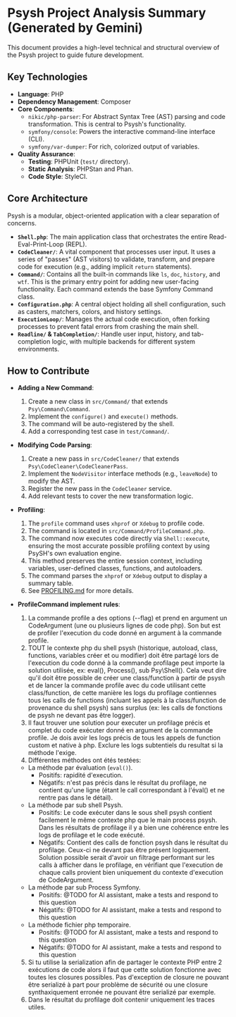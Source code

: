 # Psysh Project Analysis Summary (Generated by Gemini)

This document provides a high-level technical and structural overview of the Psysh project to guide future development.

## Key Technologies

- **Language**: PHP
- **Dependency Management**: Composer
- **Core Components**:
  - `nikic/php-parser`: For Abstract Syntax Tree (AST) parsing and code transformation. This is central to Psysh's functionality.
  - `symfony/console`: Powers the interactive command-line interface (CLI).
  - `symfony/var-dumper`: For rich, colorized output of variables.
- **Quality Assurance**:
  - **Testing**: PHPUnit (`test/` directory).
  - **Static Analysis**: PHPStan and Phan.
  - **Code Style**: StyleCI.

## Core Architecture

Psysh is a modular, object-oriented application with a clear separation of concerns.

- **`Shell.php`**: The main application class that orchestrates the entire Read-Eval-Print-Loop (REPL).
- **`CodeCleaner/`**: A vital component that processes user input. It uses a series of "passes" (AST visitors) to validate, transform, and prepare code for execution (e.g., adding implicit `return` statements).
- **`Command/`**: Contains all the built-in commands like `ls`, `doc`, `history`, and `wtf`. This is the primary entry point for adding new user-facing functionality. Each command extends the base Symfony Command class.
- **`Configuration.php`**: A central object holding all shell configuration, such as casters, matchers, colors, and history settings.
- **`ExecutionLoop/`**: Manages the actual code execution, often forking processes to prevent fatal errors from crashing the main shell.
- **`Readline/` & `TabCompletion/`**: Handle user input, history, and tab-completion logic, with multiple backends for different system environments.

## How to Contribute

- **Adding a New Command**:
  1. Create a new class in `src/Command/` that extends `Psy\Command\Command`.
  2. Implement the `configure()` and `execute()` methods.
  3. The command will be auto-registered by the shell.
  4. Add a corresponding test case in `test/Command/`.

- **Modifying Code Parsing**:
  1. Create a new pass in `src/CodeCleaner/` that extends `Psy\CodeCleaner\CodeCleanerPass`.
  2. Implement the `NodeVisitor` interface methods (e.g., `leaveNode`) to modify the AST.
  3. Register the new pass in the `CodeCleaner` service.
  4. Add relevant tests to cover the new transformation logic.

- **Profiling**:
  1. The `profile` command uses `xhprof` or `Xdebug` to profile code.
  2. The command is located in `src/Command/ProfileCommand.php`.
  3. The command now executes code directly via `Shell::execute`, ensuring the most accurate possible profiling context by using PsySH's own evaluation engine.
  4. This method preserves the entire session context, including variables, user-defined classes, functions, and autoloaders.
  5. The command parses the `xhprof` or `Xdebug` output to display a summary table.
  6. See [PROFILING.md](PROFILING.md) for more details.

- **ProfileCommand implement rules**:
  1. La commande profile a des options (--flag) et prend en argument un CodeArgument (une ou plusieurs lignes de code php). Son but est de profiler l'execution du code donné en argument à la commande profile. 
  2. TOUT le contexte php du shell psysh (historique, autoload, class, functions, variables créer et ou modifier) doit être partagé lors de l'execution du code donné à la commande profilage peut importe la solution utilisée, ex: eval(), Process(), sub Psy\Shell(). Cela veut dire qu'il doit être possible de créer une class/function à partir de psysh et de lancer la commande profile avec du code utilisant cette class/function, de cette manière les logs du profilage contiennes tous les calls de functions (incluant les appels à la class/function de provenance du shell psysh) sans surplus (ex: les calls de fonctions de psysh ne devant pas être logger).
  3. Il faut trouver une solution pour executer un profilage précis et complet du code exécuter donné en argument de la commande profile. Je dois avoir les logs précis de tous les appels de function custom et native à php. Exclure les logs subtentiels du resultat si la méthode l'exige.
  4. Différentes méthodes ont étés testées:
    - La méthode par évaluation (`eval()`). 
      - Positifs: rapidité d'execution.
      - Négatifs: n'est pas précis dans le résultat du profilage, ne contient qu'une ligne (étant le call correspondant à l'éval() et ne rentre pas dans le détail).
    - La méthode par sub shell Psysh.
      - Positifs: Le code exécuter dans le sous shell psysh contient facilement le même contexte php que le main process psysh. Dans les résultats de profilage il y a bien une cohérence entre les logs de profilage et le code exécuté.
      - Négatifs: Contient des calls de fonction psysh dans le résultat du profilage. Ceux-ci ne devant pas être présent logiquement. Solution possible serait d'avoir un filtrage performant sur les calls à afficher dans le profilage, en vérifiant que l'execution de chaque calls provient bien uniquement du contexte d'execution de CodeArgument.
    - La méthode par sub Process Symfony.
      - Positifs: @TODO for AI assistant, make a tests and respond to this question
      - Négatifs: @TODO for AI assistant, make a tests and respond to this question
    - La méthode fichier php temporaire.
      - Positifs: @TODO for AI assistant, make a tests and respond to this question
      - Négatifs: @TODO for AI assistant, make a tests and respond to this question
  5. Si tu utilise la serialization afin de partager le contexte PHP entre 2 exécutions de code alors il faut que cette solution fonctionne avec toutes les closures possibles. Pas d'exception de closure ne pouvant être serializé à part pour problème de sécurité ou une closure synthaxiquement erronée ne pouvant être serializé par exemple.
  6. Dans le résultat du profilage doit contenir uniquement les traces utiles.
